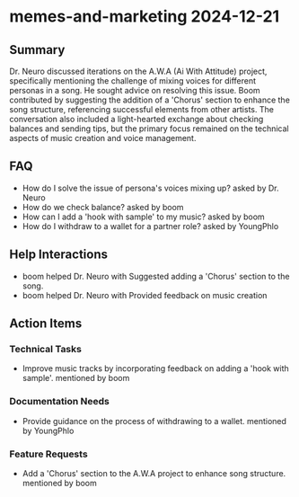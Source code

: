 # memes-and-marketing 2024-12-21

## Summary
Dr. Neuro discussed iterations on the A.W.A (Ai With Attitude) project, specifically mentioning the challenge of mixing voices for different personas in a song. He sought advice on resolving this issue. Boom contributed by suggesting the addition of a 'Chorus' section to enhance the song structure, referencing successful elements from other artists. The conversation also included a light-hearted exchange about checking balances and sending tips, but the primary focus remained on the technical aspects of music creation and voice management.

## FAQ
- How do I solve the issue of persona's voices mixing up? asked by Dr. Neuro
- How do we check balance? asked by boom
- How can I add a 'hook with sample' to my music? asked by boom
- How do I withdraw to a wallet for a partner role? asked by YoungPhlo

## Help Interactions
- boom helped Dr. Neuro with Suggested adding a 'Chorus' section to the song.
- boom helped Dr. Neuro with Provided feedback on music creation

## Action Items

### Technical Tasks
- Improve music tracks by incorporating feedback on adding a 'hook with sample'. mentioned by boom

### Documentation Needs
- Provide guidance on the process of withdrawing to a wallet. mentioned by YoungPhlo

### Feature Requests
- Add a 'Chorus' section to the A.W.A project to enhance song structure. mentioned by boom